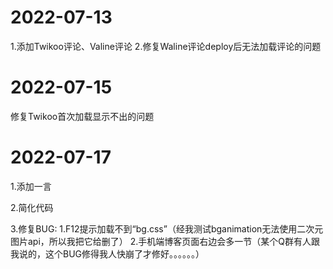 # 2022-07-13
1.添加Twikoo评论、Valine评论
2.修复Waline评论deploy后无法加载评论的问题

# 2022-07-15
修复Twikoo首次加载显示不出的问题

# 2022-07-17
1.添加一言

2.简化代码

3.修复BUG:
1.F12提示加载不到“bg.css”（经我测试bganimation无法使用二次元图片api，所以我把它给删了）
2.手机端博客页面右边会多一节（某个Q群有人跟我说的，这个BUG修得我人快崩了才修好。。。。。。）
